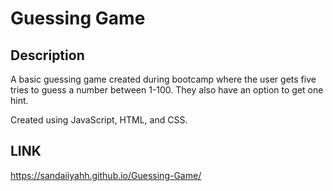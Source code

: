 # Guessing Game

## Description

A basic guessing game created during bootcamp where the user gets five tries to guess a number between 1-100. They also have an option to get one hint.

Created using JavaScript, HTML, and CSS.

## LINK

https://sandaiiyahh.github.io/Guessing-Game/
